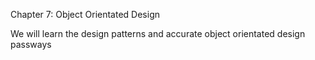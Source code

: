 Chapter 7: Object Orientated Design

We will learn the design patterns and accurate object orientated design passways